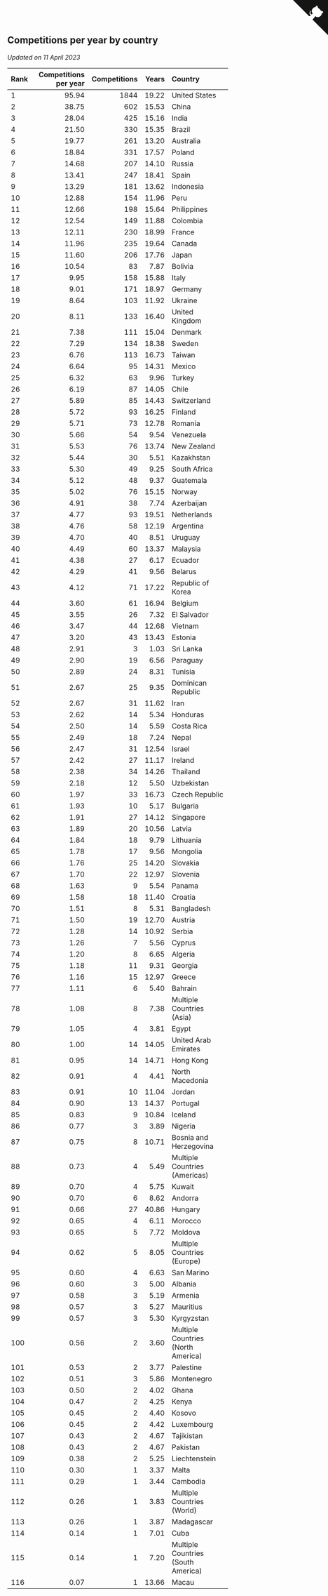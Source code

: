 ## Competitions per year by country

*Updated on 11 April 2023*

| Rank | Competitions per year | Competitions | Years | Country |
| :--- | ---: | ---: | ---: | :--- |
| 1 | 95.94 | 1844 | 19.22 | United States |
| 2 | 38.75 | 602 | 15.53 | China |
| 3 | 28.04 | 425 | 15.16 | India |
| 4 | 21.50 | 330 | 15.35 | Brazil |
| 5 | 19.77 | 261 | 13.20 | Australia |
| 6 | 18.84 | 331 | 17.57 | Poland |
| 7 | 14.68 | 207 | 14.10 | Russia |
| 8 | 13.41 | 247 | 18.41 | Spain |
| 9 | 13.29 | 181 | 13.62 | Indonesia |
| 10 | 12.88 | 154 | 11.96 | Peru |
| 11 | 12.66 | 198 | 15.64 | Philippines |
| 12 | 12.54 | 149 | 11.88 | Colombia |
| 13 | 12.11 | 230 | 18.99 | France |
| 14 | 11.96 | 235 | 19.64 | Canada |
| 15 | 11.60 | 206 | 17.76 | Japan |
| 16 | 10.54 | 83 | 7.87 | Bolivia |
| 17 | 9.95 | 158 | 15.88 | Italy |
| 18 | 9.01 | 171 | 18.97 | Germany |
| 19 | 8.64 | 103 | 11.92 | Ukraine |
| 20 | 8.11 | 133 | 16.40 | United Kingdom |
| 21 | 7.38 | 111 | 15.04 | Denmark |
| 22 | 7.29 | 134 | 18.38 | Sweden |
| 23 | 6.76 | 113 | 16.73 | Taiwan |
| 24 | 6.64 | 95 | 14.31 | Mexico |
| 25 | 6.32 | 63 | 9.96 | Turkey |
| 26 | 6.19 | 87 | 14.05 | Chile |
| 27 | 5.89 | 85 | 14.43 | Switzerland |
| 28 | 5.72 | 93 | 16.25 | Finland |
| 29 | 5.71 | 73 | 12.78 | Romania |
| 30 | 5.66 | 54 | 9.54 | Venezuela |
| 31 | 5.53 | 76 | 13.74 | New Zealand |
| 32 | 5.44 | 30 | 5.51 | Kazakhstan |
| 33 | 5.30 | 49 | 9.25 | South Africa |
| 34 | 5.12 | 48 | 9.37 | Guatemala |
| 35 | 5.02 | 76 | 15.15 | Norway |
| 36 | 4.91 | 38 | 7.74 | Azerbaijan |
| 37 | 4.77 | 93 | 19.51 | Netherlands |
| 38 | 4.76 | 58 | 12.19 | Argentina |
| 39 | 4.70 | 40 | 8.51 | Uruguay |
| 40 | 4.49 | 60 | 13.37 | Malaysia |
| 41 | 4.38 | 27 | 6.17 | Ecuador |
| 42 | 4.29 | 41 | 9.56 | Belarus |
| 43 | 4.12 | 71 | 17.22 | Republic of Korea |
| 44 | 3.60 | 61 | 16.94 | Belgium |
| 45 | 3.55 | 26 | 7.32 | El Salvador |
| 46 | 3.47 | 44 | 12.68 | Vietnam |
| 47 | 3.20 | 43 | 13.43 | Estonia |
| 48 | 2.91 | 3 | 1.03 | Sri Lanka |
| 49 | 2.90 | 19 | 6.56 | Paraguay |
| 50 | 2.89 | 24 | 8.31 | Tunisia |
| 51 | 2.67 | 25 | 9.35 | Dominican Republic |
| 52 | 2.67 | 31 | 11.62 | Iran |
| 53 | 2.62 | 14 | 5.34 | Honduras |
| 54 | 2.50 | 14 | 5.59 | Costa Rica |
| 55 | 2.49 | 18 | 7.24 | Nepal |
| 56 | 2.47 | 31 | 12.54 | Israel |
| 57 | 2.42 | 27 | 11.17 | Ireland |
| 58 | 2.38 | 34 | 14.26 | Thailand |
| 59 | 2.18 | 12 | 5.50 | Uzbekistan |
| 60 | 1.97 | 33 | 16.73 | Czech Republic |
| 61 | 1.93 | 10 | 5.17 | Bulgaria |
| 62 | 1.91 | 27 | 14.12 | Singapore |
| 63 | 1.89 | 20 | 10.56 | Latvia |
| 64 | 1.84 | 18 | 9.79 | Lithuania |
| 65 | 1.78 | 17 | 9.56 | Mongolia |
| 66 | 1.76 | 25 | 14.20 | Slovakia |
| 67 | 1.70 | 22 | 12.97 | Slovenia |
| 68 | 1.63 | 9 | 5.54 | Panama |
| 69 | 1.58 | 18 | 11.40 | Croatia |
| 70 | 1.51 | 8 | 5.31 | Bangladesh |
| 71 | 1.50 | 19 | 12.70 | Austria |
| 72 | 1.28 | 14 | 10.92 | Serbia |
| 73 | 1.26 | 7 | 5.56 | Cyprus |
| 74 | 1.20 | 8 | 6.65 | Algeria |
| 75 | 1.18 | 11 | 9.31 | Georgia |
| 76 | 1.16 | 15 | 12.97 | Greece |
| 77 | 1.11 | 6 | 5.40 | Bahrain |
| 78 | 1.08 | 8 | 7.38 | Multiple Countries (Asia) |
| 79 | 1.05 | 4 | 3.81 | Egypt |
| 80 | 1.00 | 14 | 14.05 | United Arab Emirates |
| 81 | 0.95 | 14 | 14.71 | Hong Kong |
| 82 | 0.91 | 4 | 4.41 | North Macedonia |
| 83 | 0.91 | 10 | 11.04 | Jordan |
| 84 | 0.90 | 13 | 14.37 | Portugal |
| 85 | 0.83 | 9 | 10.84 | Iceland |
| 86 | 0.77 | 3 | 3.89 | Nigeria |
| 87 | 0.75 | 8 | 10.71 | Bosnia and Herzegovina |
| 88 | 0.73 | 4 | 5.49 | Multiple Countries (Americas) |
| 89 | 0.70 | 4 | 5.75 | Kuwait |
| 90 | 0.70 | 6 | 8.62 | Andorra |
| 91 | 0.66 | 27 | 40.86 | Hungary |
| 92 | 0.65 | 4 | 6.11 | Morocco |
| 93 | 0.65 | 5 | 7.72 | Moldova |
| 94 | 0.62 | 5 | 8.05 | Multiple Countries (Europe) |
| 95 | 0.60 | 4 | 6.63 | San Marino |
| 96 | 0.60 | 3 | 5.00 | Albania |
| 97 | 0.58 | 3 | 5.19 | Armenia |
| 98 | 0.57 | 3 | 5.27 | Mauritius |
| 99 | 0.57 | 3 | 5.30 | Kyrgyzstan |
| 100 | 0.56 | 2 | 3.60 | Multiple Countries (North America) |
| 101 | 0.53 | 2 | 3.77 | Palestine |
| 102 | 0.51 | 3 | 5.86 | Montenegro |
| 103 | 0.50 | 2 | 4.02 | Ghana |
| 104 | 0.47 | 2 | 4.25 | Kenya |
| 105 | 0.45 | 2 | 4.40 | Kosovo |
| 106 | 0.45 | 2 | 4.42 | Luxembourg |
| 107 | 0.43 | 2 | 4.67 | Tajikistan |
| 108 | 0.43 | 2 | 4.67 | Pakistan |
| 109 | 0.38 | 2 | 5.25 | Liechtenstein |
| 110 | 0.30 | 1 | 3.37 | Malta |
| 111 | 0.29 | 1 | 3.44 | Cambodia |
| 112 | 0.26 | 1 | 3.83 | Multiple Countries (World) |
| 113 | 0.26 | 1 | 3.87 | Madagascar |
| 114 | 0.14 | 1 | 7.01 | Cuba |
| 115 | 0.14 | 1 | 7.20 | Multiple Countries (South America) |
| 116 | 0.07 | 1 | 13.66 | Macau |


<a href="https://github.com/JustinTimeCuber/wca_statistics" class="github-corner" aria-label="View source on Github"><svg width="80" height="80" viewBox="0 0 250 250" style="fill:#151513; color:#fff; position: absolute; top: 0; border: 0; right: 0;" aria-hidden="true"><path d="M0,0 L115,115 L130,115 L142,142 L250,250 L250,0 Z"></path><path d="M128.3,109.0 C113.8,99.7 119.0,89.6 119.0,89.6 C122.0,82.7 120.5,78.6 120.5,78.6 C119.2,72.0 123.4,76.3 123.4,76.3 C127.3,80.9 125.5,87.3 125.5,87.3 C122.9,97.6 130.6,101.9 134.4,103.2" fill="currentColor" style="transform-origin: 130px 106px;" class="octo-arm"></path><path d="M115.0,115.0 C114.9,115.1 118.7,116.5 119.8,115.4 L133.7,101.6 C136.9,99.2 139.9,98.4 142.2,98.6 C133.8,88.0 127.5,74.4 143.8,58.0 C148.5,53.4 154.0,51.2 159.7,51.0 C160.3,49.4 163.2,43.6 171.4,40.1 C171.4,40.1 176.1,42.5 178.8,56.2 C183.1,58.6 187.2,61.8 190.9,65.4 C194.5,69.0 197.7,73.2 200.1,77.6 C213.8,80.2 216.3,84.9 216.3,84.9 C212.7,93.1 206.9,96.0 205.4,96.6 C205.1,102.4 203.0,107.8 198.3,112.5 C181.9,128.9 168.3,122.5 157.7,114.1 C157.9,116.9 156.7,120.9 152.7,124.9 L141.0,136.5 C139.8,137.7 141.6,141.9 141.8,141.8 Z" fill="currentColor" class="octo-body"></path></svg></a><style>.github-corner:hover .octo-arm{animation:octocat-wave 560ms ease-in-out}@keyframes octocat-wave{0%,100%{transform:rotate(0)}20%,60%{transform:rotate(-25deg)}40%,80%{transform:rotate(10deg)}}@media (max-width:500px){.github-corner:hover .octo-arm{animation:none}.github-corner .octo-arm{animation:octocat-wave 560ms ease-in-out}}</style>

